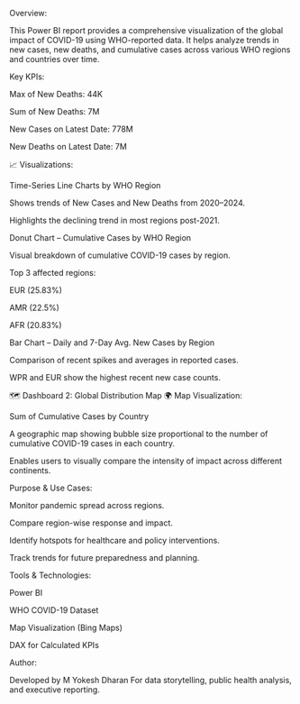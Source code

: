 Overview: 

This Power BI report provides a comprehensive visualization of the global impact of COVID-19 using WHO-reported data. It helps analyze trends 
in new cases, new deaths, and cumulative cases across various WHO regions and countries over time.

Key KPIs:

Max of New Deaths: 44K

Sum of New Deaths: 7M

New Cases on Latest Date: 778M

New Deaths on Latest Date: 7M

📈 Visualizations:

Time-Series Line Charts by WHO Region

Shows trends of New Cases and New Deaths from 2020–2024.

Highlights the declining trend in most regions post-2021.

Donut Chart – Cumulative Cases by WHO Region

Visual breakdown of cumulative COVID-19 cases by region.

Top 3 affected regions:

EUR (25.83%)

AMR (22.5%)

AFR (20.83%)

Bar Chart – Daily and 7-Day Avg. New Cases by Region

Comparison of recent spikes and averages in reported cases.

WPR and EUR show the highest recent new case counts.

🗺️ Dashboard 2: Global Distribution Map
🌍 Map Visualization:

Sum of Cumulative Cases by Country

A geographic map showing bubble size proportional to the number of cumulative COVID-19 cases in each country.

Enables users to visually compare the intensity of impact across different continents.


Purpose & Use Cases:

Monitor pandemic spread across regions.

Compare region-wise response and impact.

Identify hotspots for healthcare and policy interventions.

Track trends for future preparedness and planning.

Tools & Technologies:

Power BI

WHO COVID-19 Dataset

Map Visualization (Bing Maps)

DAX for Calculated KPIs

 Author:

Developed by M Yokesh Dharan
For data storytelling, public health analysis, and executive reporting.

